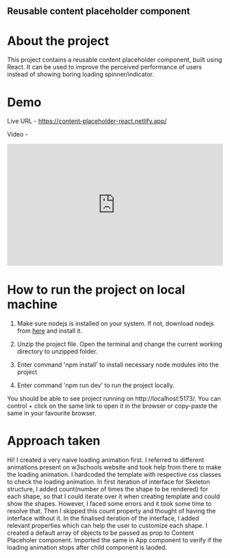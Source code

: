 ## Reusable content placeholder component

# About the project

This project contains a reusable content placeholder component, built using React. It can be used to improve the perceived performance of users instead of showing boring loading spinner/indicator.

# Demo

Live URL - https://content-placeholder-react.netlify.app/

Video - <div style="position: relative; padding-bottom: 56.25%; height: 0;"><iframe src="https://www.loom.com/embed/5bbe2ea3ae5b4dfa8b20dfb7adbb819c?sid=eb17b15b-0d4c-4259-99f4-efbc1d787194" frameborder="0" webkitallowfullscreen mozallowfullscreen allowfullscreen style="position: absolute; top: 0; left: 0; width: 100%; height: 100%;"></iframe></div>

# How to run the project on local machine

1. Make sure nodejs is installed on your system. If not, download nodejs from [here](https://nodejs.org/en/download/current) and install it.

2. Unzip the project file. Open the terminal and change the current working directory to unzipped folder.
3. Enter command 'npm install' to install necessary node modules into the project
4. Enter command 'npm run dev' to run the project locally.

You should be able to see project running on http://localhost:5173/. You can control + click on the same link to open it in the browser or copy-paste the same in your favourite browser.

# Approach taken

Hi!
I created a very naive loading animation first. I referred to different animations present on w3schools website and took help from there to make the loading animation. I hardcoded the template with respective css classes to check the loading animation. In first iteration of interface for Skeleton structure, I added count(number of times the shape to be rendered) for each shape, so that I could iterate over it when creating template and could show the shapes. However, I faced some errors and it took some time to resolve that. Then I skipped this count property and thought of having the interface without it. In the finalised iteration of the interface, I added relevant properties which can help the user to customize each shape. I created a default array of objects to be passed as prop to Content Placeholer component. Imported the same in App component to verify if the loading animation stops after child component is laoded.
